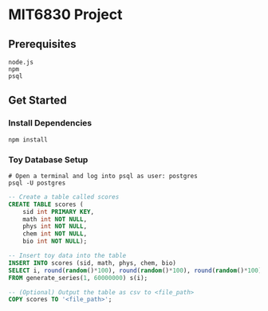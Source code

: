 # MIT6830 Project

## Prerequisites
```
node.js
npm
psql
```

## Get Started

### Install Dependencies
```
npm install
```

### Toy Database Setup
```shell
# Open a terminal and log into psql as user: postgres
psql -U postgres
```

```sql
-- Create a table called scores
CREATE TABLE scores (
    sid int PRIMARY KEY,
    math int NOT NULL,
    phys int NOT NULL,
    chem int NOT NULL,
    bio int NOT NULL);

-- Insert toy data into the table
INSERT INTO scores (sid, math, phys, chem, bio)
SELECT i, round(random()*100), round(random()*100), round(random()*100), round(random()*100)
FROM generate_series(1, 60000000) s(i);

-- (Optional) Output the table as csv to <file_path>
COPY scores TO '<file_path>';
```